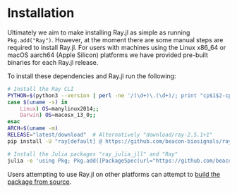 # Installation

Ultimately we aim to make installing Ray.jl as simple as running `Pkg.add("Ray")`. However, at the moment there are some manual steps are required to install Ray.jl. For users with machines using the Linux x86_64 or macOS aarch64 (Apple Silicon) platforms we have provided pre-built binaries for each Ray.jl release.

To install these dependencies and Ray.jl run the following:

```sh
# Install the Ray CLI
PYTHON=$(python3 --version | perl -ne '/(\d+)\.(\d+)/; print "cp$1$2-cp$1$2"')
case $(uname -s) in
    Linux) OS=manylinux2014;;
    Darwin) OS=macosx_13_0;;
esac
ARCH=$(uname -m)
RELEASE="latest/download"  # Alternatively "download/ray-2.5.1+1"
pip install -U "ray[default] @ https://github.com/beacon-biosignals/ray/releases/$RELEASE/ray-2.5.1-${PYTHON}-${OS}_${ARCH}.whl" "pydantic<2"

# Install the Julia packages "ray_julia_jll" and "Ray"
julia -e 'using Pkg; Pkg.add([PackageSpec(url="https://github.com/beacon-biosignals/Ray.jl", subdir="ray_julia_jll"), PackageSpec(url="https://github.com/beacon-biosignals/Ray.jl")])'
```

Users attempting to use Ray.jl on other platforms can attempt to [build the package from source](./developer-guide.md).
